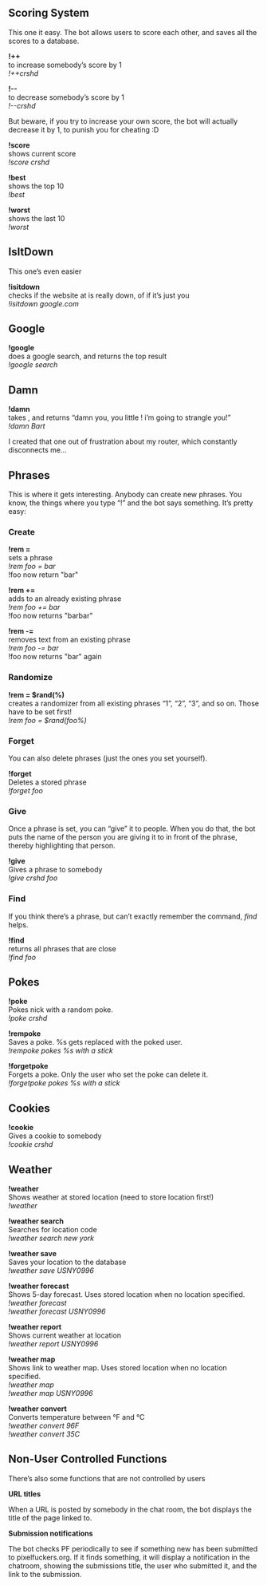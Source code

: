 ## Scoring System

This one it easy. The bot allows users to score each other, and saves all the scores to a database.

**!++**  
to increase somebody’s score by 1  
_!++crshd_

**!--**  
to decrease somebody’s score by 1  
_!--crshd_

But beware, if you try to increase your own score, the bot will actually decrease it by 1, to punish you for cheating :D

**!score**  
shows current score  
_!score crshd_

**!best**  
shows the top 10  
_!best_

**!worst**  
shows the last 10  
_!worst_

## IsItDown

This one’s even easier

**!isitdown**  
checks if the website at is really down, of if it’s just you  
_!isitdown google.com_

## Google

**!google**  
does a google search, and returns the top result  
_!google search_

## Damn

**!damn**  
takes , and returns “damn you, you little ! i’m going to strangle you!”  
_!damn Bart_

I created that one out of frustration about my router, which constantly disconnects me…

## Phrases

This is where it gets interesting. Anybody can create new phrases. You know, the things where you type “!” and the bot says something. It’s pretty easy:

### Create

**!rem =**  
sets a phrase  
_!rem foo = bar_  
!foo now return "bar"

**!rem +=**  
adds to an already existing phrase  
_!rem foo += bar_  
!foo now returns "barbar"

**!rem -=**  
removes text from an existing phrase  
_!rem foo -= bar_  
!foo now returns "bar" again

### Randomize

**!rem = $rand(%)**  
creates a randomizer from all existing phrases “1”, “2”, “3”, and so on. Those have to be set first!  
_!rem foo = $rand(foo%)_

### Forget

You can also delete phrases (just the ones you set yourself).

**!forget**  
Deletes a stored phrase  
_!forget foo_

### Give

Once a phrase is set, you can “give” it to people. When you do that, the bot puts the name of the person you are giving it to in front of the phrase, thereby highlighting that person.

**!give**  
Gives a phrase to somebody  
_!give crshd foo_

### Find

If you think there’s a phrase, but can’t exactly remember the command, _find_ helps.

**!find**  
returns all phrases that are close  
_!find foo_

## Pokes

**!poke**  
Pokes nick with a random poke.  
_!poke crshd_

**!rempoke**  
Saves a poke. %s gets replaced with the poked user.  
_!rempoke pokes %s with a stick_

**!forgetpoke**  
Forgets a poke. Only the user who set the poke can delete it.  
_!forgetpoke pokes %s with a stick_

## Cookies

**!cookie**  
Gives a cookie to somebody  
_!cookie crshd_

## Weather

**!weather**  
Shows weather at stored location (need to store location first!)  
_!weather_

**!weather search**  
Searches for location code  
_!weather search new york_

**!weather save**  
Saves your location to the database  
_!weather save USNY0996_

**!weather forecast**  
Shows 5-day forecast. Uses stored location when no location specified.  
_!weather forecast_  
_!weather forecast USNY0996_

**!weather report**  
Shows current weather at location  
_!weather report USNY0996_

**!weather map**  
Shows link to weather map. Uses stored location when no location specified.  
_!weather map_  
_!weather map USNY0996_

**!weather convert**  
Converts temperature between °F and °C  
_!weather convert 96F_  
_!weather convert 35C_

## Non-User Controlled Functions

There’s also some functions that are not controlled by users

**URL titles**

When a URL is posted by somebody in the chat room, the bot displays the title of the page linked to.

**Submission notifications**

The bot checks PF periodically to see if something new has been submitted to pixelfuckers.org. If it finds something, it will display a notification in the chatroom, showing the submissions title, the user who submitted it, and the link to the submission.
